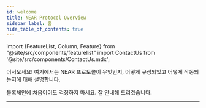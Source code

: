 ```yaml
---
id: welcome
title: NEAR Protocol Overview
sidebar_label: 홈
hide_table_of_contents: true
---
```


import {FeatureList, Column, Feature} from "@site/src/components/featurelist"
import ContactUs from '@site/src/components/ContactUs.mdx';

어서오세요! 여기에서는 NEAR 프로토콜이 무엇인지, 어떻게 구성되었고 어떻게 작동되는지에 대해 설명합니다.

블록체인에 처음이어도 걱정하지 마세요. 잘 안내해 드리겠습니다.

<FeatureList>
  <Column title="NEAR 소개">
    <Feature url="/concepts/basics/protocol" title="NEAR란 무엇인가요?" subtitle="Learn the Basics about NEAR" image="near-logo.png" />
    <Feature url="/concepts/basics/accounts/account-id" title="이름 붙은 계정" subtitle="NEAR uses human-readable accounts" image="user.png" />
    <Feature url="/concepts/basics/accounts/access-keys" title="다중 액세스 키" subtitle="More keys means more security" image="key.png" />
    <Feature url="/concepts/basics/accounts/smartcontract" title="스마트 컨트랙트" subtitle="Learn about our contract technology" image="contract.png" />
  </Column>
  <Column title="네트워크">
    <Feature url="/concepts/basics/tokens" title="The NEAR Token" subtitle="Learn about the NEAR token" image="ft.png" />
    <Feature url="/concepts/basics/transactions/overview" title="트랜잭션" subtitle="Fast and Inexpensive" image="transaction.png" />
    <Feature url="/concepts/basics/validators" title="밸리데이터" subtitle="Learn how the network stays safe" image="validation.png" />
  </Column>
  <Column title="추가 자료">
    <Feature url="/concepts/advanced/papers" title="논문" subtitle="Read the research that defined NEAR" image="experiment.png" />
    <Feature url="/concepts/web3/intro" title="Web2에서 Web3로" subtitle="Migrate your applications" image="near-api-js.png" />
    <Feature url="/concepts/advanced/indexers" title="블록체인 데이터 인덱싱" subtitle="Query usage information for a contract" image="blocks.png" />
  </Column>
</FeatureList>

---

<ContactUs />